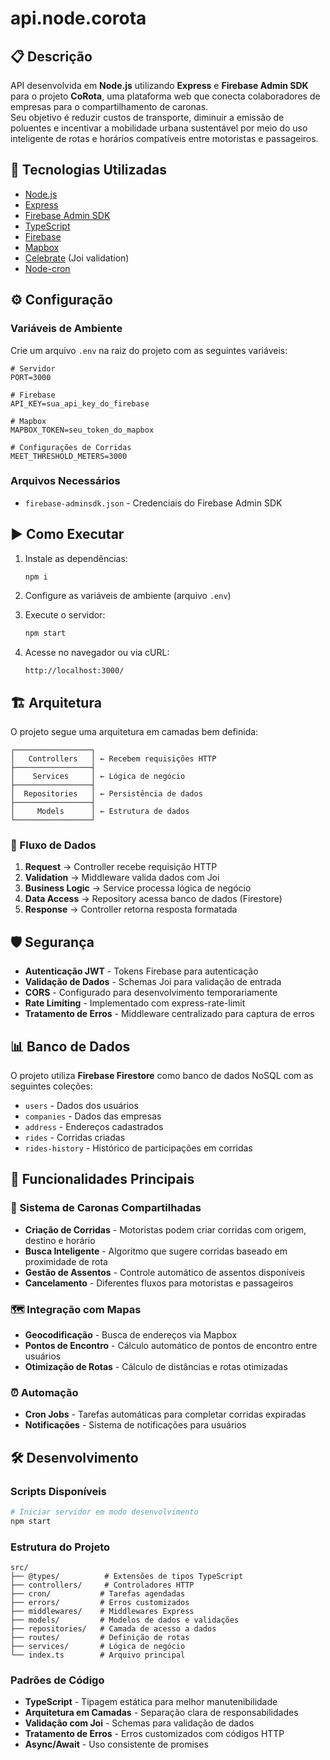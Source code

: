 # api.node.corota

## 📋 Descrição

API desenvolvida em **Node.js** utilizando **Express** e **Firebase Admin SDK** para o projeto **CoRota**, uma plataforma web que conecta colaboradores de empresas para o compartilhamento de caronas.  
Seu objetivo é reduzir custos de transporte, diminuir a emissão de poluentes e incentivar a mobilidade urbana sustentável por meio do uso inteligente de rotas e horários compatíveis entre motoristas e passageiros.

## 🚀 Tecnologias Utilizadas

- [Node.js](https://nodejs.org/)
- [Express](https://expressjs.com/)
- [Firebase Admin SDK](https://firebase.google.com/docs/admin/setup)
- [TypeScript](https://www.typescriptlang.org/)
- [Firebase](https://firebase.google.com/)
- [Mapbox](https://www.mapbox.com/)
- [Celebrate](https://github.com/arb/celebrate) (Joi validation)
- [Node-cron](https://github.com/node-cron/node-cron)

## ⚙️ Configuração

### Variáveis de Ambiente

Crie um arquivo `.env` na raiz do projeto com as seguintes variáveis:

```env
# Servidor
PORT=3000

# Firebase
API_KEY=sua_api_key_do_firebase

# Mapbox
MAPBOX_TOKEN=seu_token_do_mapbox

# Configurações de Corridas
MEET_THRESHOLD_METERS=3000
```

### Arquivos Necessários

- `firebase-adminsdk.json` - Credenciais do Firebase Admin SDK

## ▶️ Como Executar

1. Instale as dependências:

   ```bash
   npm i
   ```

2. Configure as variáveis de ambiente (arquivo `.env`)

3. Execute o servidor:

   ```bash
   npm start
   ```

4. Acesse no navegador ou via cURL:

   ```
   http://localhost:3000/
   ```

## 🏗️ Arquitetura

O projeto segue uma arquitetura em camadas bem definida:

```
┌─────────────────┐
│   Controllers   │ ← Recebem requisições HTTP
├─────────────────┤
│    Services     │ ← Lógica de negócio
├─────────────────┤
│  Repositories   │ ← Persistência de dados
├─────────────────┤
│     Models      │ ← Estrutura de dados
└─────────────────┘
```

### 🔄 Fluxo de Dados

1. **Request** → Controller recebe requisição HTTP
2. **Validation** → Middleware valida dados com Joi
3. **Business Logic** → Service processa lógica de negócio
4. **Data Access** → Repository acessa banco de dados (Firestore)
5. **Response** → Controller retorna resposta formatada

## 🛡️ Segurança

- **Autenticação JWT** - Tokens Firebase para autenticação
- **Validação de Dados** - Schemas Joi para validação de entrada
- **CORS** - Configurado para desenvolvimento temporariamente
- **Rate Limiting** - Implementado com express-rate-limit
- **Tratamento de Erros** - Middleware centralizado para captura de erros

## 📊 Banco de Dados

O projeto utiliza **Firebase Firestore** como banco de dados NoSQL com as seguintes coleções:

- `users` - Dados dos usuários
- `companies` - Dados das empresas
- `address` - Endereços cadastrados
- `rides` - Corridas criadas
- `rides-history` - Histórico de participações em corridas

## 🚀 Funcionalidades Principais

### 🚗 Sistema de Caronas Compartilhadas
- **Criação de Corridas** - Motoristas podem criar corridas com origem, destino e horário
- **Busca Inteligente** - Algoritmo que sugere corridas baseado em proximidade de rota
- **Gestão de Assentos** - Controle automático de assentos disponíveis
- **Cancelamento** - Diferentes fluxos para motoristas e passageiros

### 🗺️ Integração com Mapas
- **Geocodificação** - Busca de endereços via Mapbox
- **Pontos de Encontro** - Cálculo automático de pontos de encontro entre usuários
- **Otimização de Rotas** - Cálculo de distâncias e rotas otimizadas

### ⏰ Automação
- **Cron Jobs** - Tarefas automáticas para completar corridas expiradas
- **Notificações** - Sistema de notificações para usuários

## 🛠️ Desenvolvimento

### Scripts Disponíveis

```bash
# Iniciar servidor em modo desenvolvimento
npm start
```

### Estrutura do Projeto

```
src/
├── @types/          # Extensões de tipos TypeScript
├── controllers/     # Controladores HTTP
├── cron/           # Tarefas agendadas
├── errors/         # Erros customizados
├── middlewares/    # Middlewares Express
├── models/         # Modelos de dados e validações
├── repositories/   # Camada de acesso a dados
├── routes/         # Definição de rotas
├── services/       # Lógica de negócio
└── index.ts        # Arquivo principal
```

### Padrões de Código

- **TypeScript** - Tipagem estática para melhor manutenibilidade
- **Arquitetura em Camadas** - Separação clara de responsabilidades
- **Validação com Joi** - Schemas para validação de dados
- **Tratamento de Erros** - Erros customizados com códigos HTTP
- **Async/Await** - Uso consistente de promises

